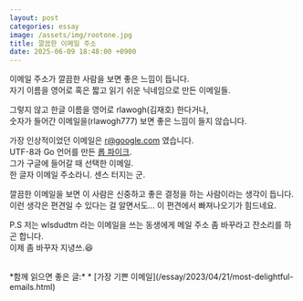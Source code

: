 ```yaml
---
layout: post
categories: essay
image: /assets/img/rootone.jpg
title: 깔끔한 이메일 주소
date: 2025-06-09 18:48:00 +0900
---
```


이메일 주소가 깔끔한 사람을 보면 좋은 느낌이 듭니다.  
자기 이름을 영어로 혹은 짧고 읽기 쉬운 닉네임으로 만든 이메일들.

그렇지 않고 한글 이름을 영어로 rlawogh(김재호) 한다거나,  
숫자가 들어간 이메일을(rlawogh777) 보면 좋은 느낌이 들지 않습니다.

가장 인상적이었던 이메일은 r@google.com 였습니다.  
UTF-8과 Go 언어를 만든 [롭 파이크](https://en.wikipedia.org/wiki/Rob_Pike).  
그가 구글에 들어갈 때 선택한 이메일.  
한 글자 이메일 주소라니. 센스 터지는 군.

깔끔한 이메일을 보면 이 사람은 신중하고 좋은 결정을 하는 사람이라는 생각이 듭니다.    
이런 생각은 편견일 수 있다는 걸 알면서도... 이 편견에서 빠져나오기가 힘드네요.

P.S 저는 wlsdudtm 라는 이메일을 쓰는 동생에게 메일 주소 좀 바꾸라고 잔소리를 하곤 합니다.  
이제 좀 바꾸자 지녕쓰.😆

<br>
*함께 읽으면 좋은 글:*
* [가장 기쁜 이메일](/essay/2023/04/21/most-delightful-emails.html)
